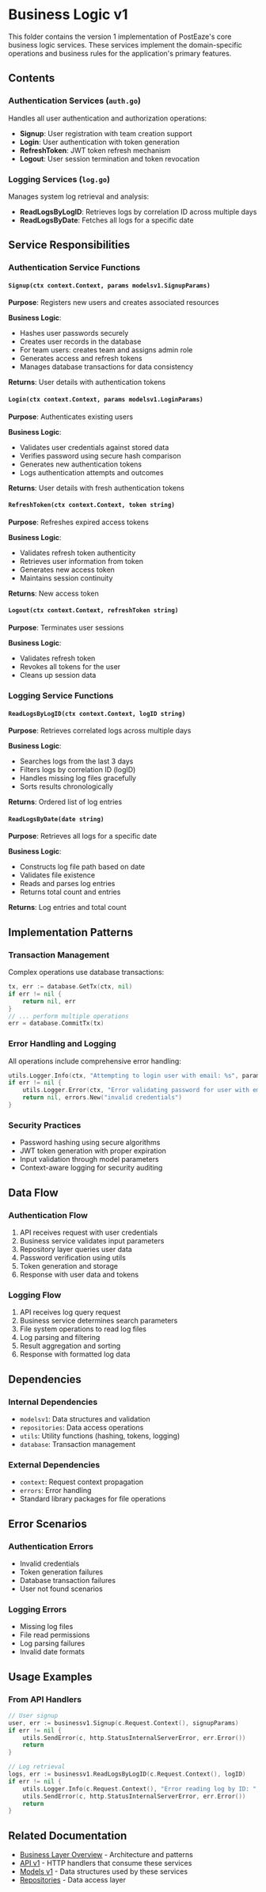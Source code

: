 # Business Logic v1

This folder contains the version 1 implementation of PostEaze's core business logic services. These services implement the domain-specific operations and business rules for the application's primary features.

## Contents

### Authentication Services (`auth.go`)
Handles all user authentication and authorization operations:

- **Signup**: User registration with team creation support
- **Login**: User authentication with token generation
- **RefreshToken**: JWT token refresh mechanism
- **Logout**: User session termination and token revocation

### Logging Services (`log.go`)
Manages system log retrieval and analysis:

- **ReadLogsByLogID**: Retrieves logs by correlation ID across multiple days
- **ReadLogsByDate**: Fetches all logs for a specific date

## Service Responsibilities

### Authentication Service Functions

#### `Signup(ctx context.Context, params modelsv1.SignupParams)`
**Purpose**: Registers new users and creates associated resources

**Business Logic**:
- Hashes user passwords securely
- Creates user records in the database
- For team users: creates team and assigns admin role
- Generates access and refresh tokens
- Manages database transactions for data consistency

**Returns**: User details with authentication tokens

#### `Login(ctx context.Context, params modelsv1.LoginParams)`
**Purpose**: Authenticates existing users

**Business Logic**:
- Validates user credentials against stored data
- Verifies password using secure hash comparison
- Generates new authentication tokens
- Logs authentication attempts and outcomes

**Returns**: User details with fresh authentication tokens

#### `RefreshToken(ctx context.Context, token string)`
**Purpose**: Refreshes expired access tokens

**Business Logic**:
- Validates refresh token authenticity
- Retrieves user information from token
- Generates new access token
- Maintains session continuity

**Returns**: New access token

#### `Logout(ctx context.Context, refreshToken string)`
**Purpose**: Terminates user sessions

**Business Logic**:
- Validates refresh token
- Revokes all tokens for the user
- Cleans up session data

### Logging Service Functions

#### `ReadLogsByLogID(ctx context.Context, logID string)`
**Purpose**: Retrieves correlated logs across multiple days

**Business Logic**:
- Searches logs from the last 3 days
- Filters logs by correlation ID (logID)
- Handles missing log files gracefully
- Sorts results chronologically

**Returns**: Ordered list of log entries

#### `ReadLogsByDate(date string)`
**Purpose**: Retrieves all logs for a specific date

**Business Logic**:
- Constructs log file path based on date
- Validates file existence
- Reads and parses log entries
- Returns total count and entries

**Returns**: Log entries and total count

## Implementation Patterns

### Transaction Management
Complex operations use database transactions:

```go
tx, err := database.GetTx(ctx, nil)
if err != nil {
    return nil, err
}
// ... perform multiple operations
err = database.CommitTx(tx)
```

### Error Handling and Logging
All operations include comprehensive error handling:

```go
utils.Logger.Info(ctx, "Attempting to login user with email: %s", params.Email)
if err != nil {
    utils.Logger.Error(ctx, "Error validating password for user with email: %s", params.Email)
    return nil, errors.New("invalid credentials")
}
```

### Security Practices
- Password hashing using secure algorithms
- JWT token generation with proper expiration
- Input validation through model parameters
- Context-aware logging for security auditing

## Data Flow

### Authentication Flow
1. API receives request with user credentials
2. Business service validates input parameters
3. Repository layer queries user data
4. Password verification using utils
5. Token generation and storage
6. Response with user data and tokens

### Logging Flow
1. API receives log query request
2. Business service determines search parameters
3. File system operations to read log files
4. Log parsing and filtering
5. Result aggregation and sorting
6. Response with formatted log data

## Dependencies

### Internal Dependencies
- `modelsv1`: Data structures and validation
- `repositories`: Data access operations
- `utils`: Utility functions (hashing, tokens, logging)
- `database`: Transaction management

### External Dependencies
- `context`: Request context propagation
- `errors`: Error handling
- Standard library packages for file operations

## Error Scenarios

### Authentication Errors
- Invalid credentials
- Token generation failures
- Database transaction failures
- User not found scenarios

### Logging Errors
- Missing log files
- File read permissions
- Log parsing failures
- Invalid date formats

## Usage Examples

### From API Handlers
```go
// User signup
user, err := businessv1.Signup(c.Request.Context(), signupParams)
if err != nil {
    utils.SendError(c, http.StatusInternalServerError, err.Error())
    return
}

// Log retrieval
logs, err := businessv1.ReadLogsByLogID(c.Request.Context(), logID)
if err != nil {
    utils.Logger.Info(c.Request.Context(), "Error reading log by ID: ", err)
    utils.SendError(c, http.StatusInternalServerError, err.Error())
    return
}
```

## Related Documentation

- [Business Layer Overview](../README.md) - Architecture and patterns
- [API v1](../../api/v1/README.md) - HTTP handlers that consume these services
- [Models v1](../../models/v1/README.md) - Data structures used by these services
- [Repositories](../../entities/repositories/README.md) - Data access layer